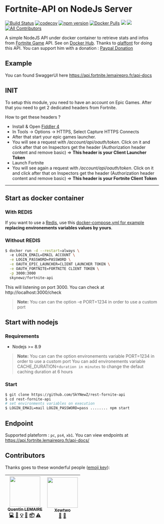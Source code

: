 # Fortnite-API on NodeJs Server
[![Build Status](https://travis-ci.org/SkYNewZ/rest-fornite-api.svg?branch=master)](https://travis-ci.org/SkYNewZ/rest-fornite-api)
[![codecov](https://codecov.io/gh/SkYNewZ/rest-fornite-api/branch/master/graph/badge.svg)](https://codecov.io/gh/SkYNewZ/rest-fornite-api)
[![npm version](https://badge.fury.io/js/fortnite-api.svg)](https://www.npmjs.com/package/fortnite-api)
[![Docker Pulls](https://img.shields.io/docker/pulls/skynewz/fortnite-api.svg)](https://hub.docker.com/r/skynewz/fortnite-api/)
[![](https://images.microbadger.com/badges/image/skynewz/fortnite-api.svg)](https://microbadger.com/images/skynewz/fortnite-api "Get your own image badge on microbadger.com")
[![](https://images.microbadger.com/badges/version/skynewz/fortnite-api.svg)](https://microbadger.com/images/skynewz/fortnite-api "Get your own version badge on microbadger.com")
[![All Contributors](https://img.shields.io/badge/all_contributors-2-orange.svg)](#contributors)

A simple NodeJS API under docker container to retrieve stats and infos from [Fortnite Game](https://www.epicgames.com/fortnite/fr/home) API.
See on [Docker Hub](https://hub.docker.com/r/skynewz/fortnite-api/).
Thanks to [qlaffont](https://github.com/qlaffont/fortnite-api) for doing this API. You can support him with a donation : [Paypal Donation](https://www.paypal.me/qlaffont)

## Example
You can found SwaggerUI here https://api.fortnite.lemairepro.fr/api-docs

## INIT
To setup this module, you need to have an account on Epic Games. After that you need to get 2 dedicated headers from Fortnite.

How to get these headers ?
- Install & Open [Fiddler 4](https://www.telerik.com/download/fiddler)
- In Tools -> Options -> HTTPS, Select Capture HTTPS Connects
- After that start your epic games launcher.
- You will see a request with */account/api/oauth/token*. Click on it and click after that on Inspectors get the header (Authorization header content and remove basic) => **This header is your Client Launcher Token**
- Launch Fortnite
- You will see again a request with */account/api/oauth/token*. Click on it and click after that on Inspectors get the header (Authorization header content and remove basic) => **This header is your Fortnite Client Token**

--------

## Start as docker container

### With REDIS
If you want to use a [Redis](https://hub.docker.com/_/redis/), use this [docker-compose.yml for example](https://github.com/SkYNewZ/rest-fornite-api/blob/master/docker-compose.yml) **replacing environements variables values by yours**.


### Without REDIS
```bash
$ docker run -d --restart=always \     
  -e LOGIN_EMAIL=EMAIL ACCOUNT \
  -e LOGIN_PASSWORD=PASSWORD \
  -e OAUTH_EPIC_LAUNCHER=CLIENT LAUNCHER TOKEN \
  -e OAUTH_FORTNITE=FORTNITE CLIENT TOKEN \
  -p 3000:3000
  skynewz/fortnite-api
```
This will listening on port 3000. You can check at http://localhost:3000/check

> **Note:**
> You can can the option -e PORT=1234 in order to use a custom port

## Start with nodejs
### Requirements
* Nodejs >= 8.9
> **Note:**
> You can can the option environements variable PORT=1234 in order to use a custom port
> You can add environements variable CACHE_DURATION=`duration in minutes` to change the defaut caching duration at 6 hours

### Start
```bash
$ git clone https://github.com/SkYNewZ/rest-fornite-api
$ cd rest-fornite-api
# set environments variables on execution
$ LOGIN_EMAIL=mail LOGIN_PASSWORD=pass ........ npm start
```

## Endpoint
Supported plateform : `pc`, `ps4`, `xb1`.
You can view endpoints at https://api.fortnite.lemairepro.fr/api-docs/

## Contributors

Thanks goes to these wonderful people ([emoji key](https://github.com/kentcdodds/all-contributors#emoji-key)):

<!-- ALL-CONTRIBUTORS-LIST:START - Do not remove or modify this section -->
<!-- prettier-ignore -->
| [<img src="https://avatars3.githubusercontent.com/u/26750012?v=4" width="100px;"/><br /><sub><b>Quentin LEMAIRE</b></sub>](https://www.lemairepro.fr/)<br />[💻](https://github.com/SkYNewZ/rest-fornite-api/commits?author=SkYNewZ "Code") [📖](https://github.com/SkYNewZ/rest-fornite-api/commits?author=SkYNewZ "Documentation") [💡](#example-SkYNewZ "Examples") [🤔](#ideas-SkYNewZ "Ideas, Planning, & Feedback") [📦](#platform-SkYNewZ "Packaging/porting to new platform") [⚠️](https://github.com/SkYNewZ/rest-fornite-api/commits?author=SkYNewZ "Tests") | [<img src="https://avatars1.githubusercontent.com/u/24639184?v=4" width="100px;"/><br /><sub><b>Xewtwo</b></sub>](https://github.com/Xewtwo)<br />[🐛](https://github.com/SkYNewZ/rest-fornite-api/issues?q=author%3AXewtwo "Bug reports") [🤔](#ideas-Xewtwo "Ideas, Planning, & Feedback") |
| :---: | :---: |
<!-- ALL-CONTRIBUTORS-LIST:END -->
